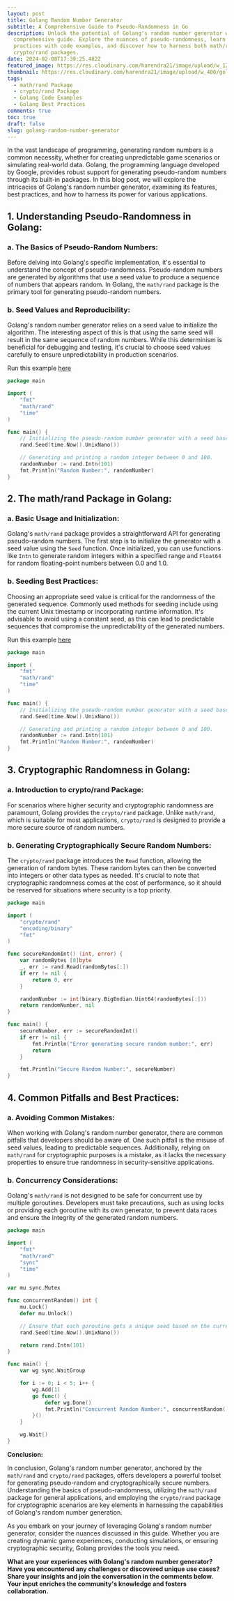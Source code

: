 ```yaml
---
layout: post
title: Golang Random Number Generator
subtitle: A Comprehensive Guide to Pseudo-Randomness in Go
description: Unlock the potential of Golang's random number generator with this
  comprehensive guide. Explore the nuances of pseudo-randomness, learn best
  practices with code examples, and discover how to harness both math/rand and
  crypto/rand packages.
date: 2024-02-08T17:39:25.482Z
featured_image: https://res.cloudinary.com/harendra21/image/upload/w_1200/golangwithexample/5f9c9819740569d1a4ca1826_ep970x.jpg
thumbnail: https://res.cloudinary.com/harendra21/image/upload/w_400/golangwithexample/5f9c9819740569d1a4ca1826_ep970x.jpg
tags:
  - math/rand Package
  - crypto/rand Package
  - Golang Code Examples
  - Golang Best Practices
comments: true
toc: true
draft: false
slug: golang-random-number-generator
---
```


In the vast landscape of programming, generating random numbers is a common necessity, whether for creating unpredictable game scenarios or simulating real-world data. Golang, the programming language developed by Google, provides robust support for generating pseudo-random numbers through its built-in packages. In this blog post, we will explore the intricacies of Golang's random number generator, examining its features, best practices, and how to harness its power for various applications.

## 1. Understanding Pseudo-Randomness in Golang:

### a. The Basics of Pseudo-Random Numbers:

Before delving into Golang's specific implementation, it's essential to understand the concept of pseudo-randomness. Pseudo-random numbers are generated by algorithms that use a seed value to produce a sequence of numbers that appears random. In Golang, the `math/rand` package is the primary tool for generating pseudo-random numbers.

### b. Seed Values and Reproducibility:

Golang's random number generator relies on a seed value to initialize the algorithm. The interesting aspect of this is that using the same seed will result in the same sequence of random numbers. While this determinism is beneficial for debugging and testing, it's crucial to choose seed values carefully to ensure unpredictability in production scenarios.

Run this example [here](https://go.dev/play/p/5MUTW3HxRNX)

```go
package main

import (
	"fmt"
	"math/rand"
	"time"
)

func main() {
	// Initializing the pseudo-random number generator with a seed based on the current Unix timestamp.
	rand.Seed(time.Now().UnixNano())

	// Generating and printing a random integer between 0 and 100.
	randomNumber := rand.Intn(101)
	fmt.Println("Random Number:", randomNumber)
}
```

## 2. The math/rand Package in Golang:

### a. Basic Usage and Initialization:

Golang's `math/rand` package provides a straightforward API for generating pseudo-random numbers. The first step is to initialize the generator with a seed value using the `Seed` function. Once initialized, you can use functions like `Intn` to generate random integers within a specified range and `Float64` for random floating-point numbers between 0.0 and 1.0.

### b. Seeding Best Practices:

Choosing an appropriate seed value is critical for the randomness of the generated sequence. Commonly used methods for seeding include using the current Unix timestamp or incorporating runtime information. It's advisable to avoid using a constant seed, as this can lead to predictable sequences that compromise the unpredictability of the generated numbers.

Run this example [here](https://go.dev/play/p/5MUTW3HxRNX)

```go
package main

import (
	"fmt"
	"math/rand"
	"time"
)

func main() {
	// Initializing the pseudo-random number generator with a seed based on the current Unix timestamp.
	rand.Seed(time.Now().UnixNano())

	// Generating and printing a random integer between 0 and 100.
	randomNumber := rand.Intn(101)
	fmt.Println("Random Number:", randomNumber)
}
```

## 3. Cryptographic Randomness in Golang:

### a. Introduction to crypto/rand Package:

For scenarios where higher security and cryptographic randomness are paramount, Golang provides the `crypto/rand` package. Unlike `math/rand`, which is suitable for most applications, `crypto/rand` is designed to provide a more secure source of random numbers.

### b. Generating Cryptographically Secure Random Numbers:

The `crypto/rand` package introduces the `Read` function, allowing the generation of random bytes. These random bytes can then be converted into integers or other data types as needed. It's crucial to note that cryptographic randomness comes at the cost of performance, so it should be reserved for situations where security is a top priority.

```go
package main

import (
	"crypto/rand"
	"encoding/binary"
	"fmt"
)

func secureRandomInt() (int, error) {
	var randomBytes [8]byte
	_, err := rand.Read(randomBytes[:])
	if err != nil {
		return 0, err
	}

	randomNumber := int(binary.BigEndian.Uint64(randomBytes[:]))
	return randomNumber, nil
}

func main() {
	secureNumber, err := secureRandomInt()
	if err != nil {
		fmt.Println("Error generating secure random number:", err)
		return
	}

	fmt.Println("Secure Random Number:", secureNumber)
}
```

## 4. Common Pitfalls and Best Practices:

### a. Avoiding Common Mistakes:

When working with Golang's random number generator, there are common pitfalls that developers should be aware of. One such pitfall is the misuse of seed values, leading to predictable sequences. Additionally, relying on `math/rand` for cryptographic purposes is a mistake, as it lacks the necessary properties to ensure true randomness in security-sensitive applications.

### b. Concurrency Considerations:

Golang's `math/rand` is not designed to be safe for concurrent use by multiple goroutines. Developers must take precautions, such as using locks or providing each goroutine with its own generator, to prevent data races and ensure the integrity of the generated random numbers.

```go
package main

import (
	"fmt"
	"math/rand"
	"sync"
	"time"
)

var mu sync.Mutex

func concurrentRandom() int {
	mu.Lock()
	defer mu.Unlock()

	// Ensure that each goroutine gets a unique seed based on the current Unix timestamp.
	rand.Seed(time.Now().UnixNano())

	return rand.Intn(101)
}

func main() {
	var wg sync.WaitGroup

	for i := 0; i < 5; i++ {
		wg.Add(1)
		go func() {
			defer wg.Done()
			fmt.Println("Concurrent Random Number:", concurrentRandom())
		}()
	}

	wg.Wait()
}
```

**Conclusion:**

In conclusion, Golang's random number generator, anchored by the `math/rand` and `crypto/rand` packages, offers developers a powerful toolset for generating pseudo-random and cryptographically secure numbers. Understanding the basics of pseudo-randomness, utilizing the `math/rand` package for general applications, and employing the `crypto/rand` package for cryptographic scenarios are key elements in harnessing the capabilities of Golang's random number generation.

As you embark on your journey of leveraging Golang's random number generator, consider the nuances discussed in this guide. Whether you are creating dynamic game experiences, conducting simulations, or ensuring cryptographic security, Golang provides the tools you need.

**What are your experiences with Golang's random number generator? Have you encountered any challenges or discovered unique use cases? Share your insights and join the conversation in the comments below. Your input enriches the community's knowledge and fosters collaboration.**

